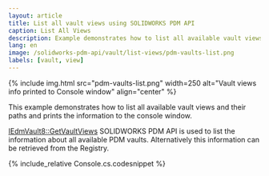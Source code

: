 ```yaml
---
layout: article
title: List all vault views using SOLIDWORKS PDM API
caption: List All Views
description: Example demonstrates how to list all available vault views and their paths using SOLIDWORKS PDM API
lang: en
image: /solidworks-pdm-api/vault/list-views/pdm-vaults-list.png
labels: [vault, view]
---
```

{% include img.html src="pdm-vaults-list.png" width=250 alt="Vault views info printed to Console window" align="center" %}

This example demonstrates how to list all available vault views and their paths and prints the information to the console window.

[IEdmVault8::GetVaultViews](http://help.solidworks.com/2018/english/api/epdmapi/epdm.interop.epdm~epdm.interop.epdm.iedmvault8~getvaultviews.html) SOLIDWORKS PDM API is used to list the information about all available PDM vaults. Alternatively this information can be retrieved from the Registry.

{% include_relative Console.cs.codesnippet %}
